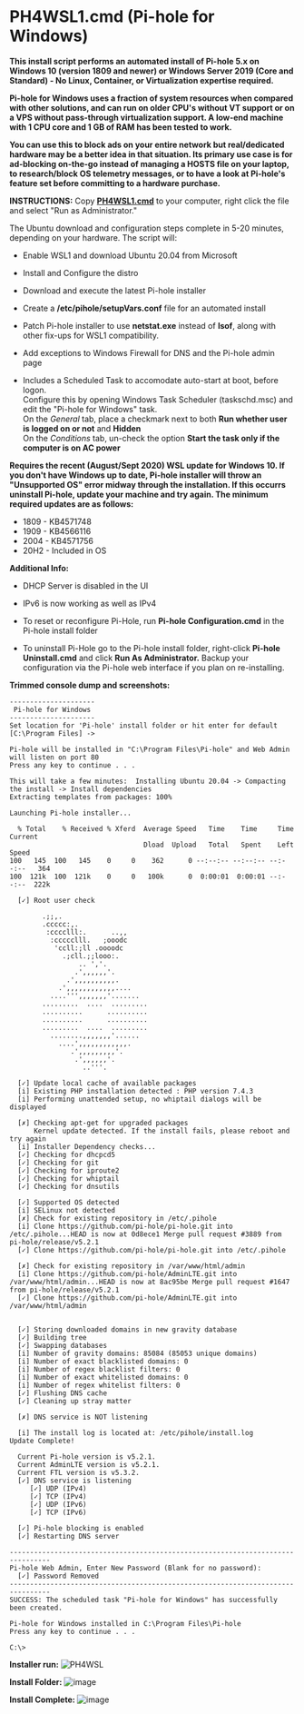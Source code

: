 # PH4WSL1.cmd (Pi-hole for Windows)

**This install script performs an automated install of Pi-hole 5.x on Windows 10 (version 1809 and newer) or Windows Server 2019 (Core and Standard) - No Linux, Container, or Virtualization expertise required.**  

**Pi-hole for Windows uses a fraction of system resources when compared with other solutions, and can run on older CPU's without VT support or on a VPS without pass-through virtualization support.  A low-end machine with 1 CPU core and 1 GB of RAM has been tested to work.**

**You can use this to block ads on your entire network but real/dedicated hardware may be a better idea in that situation.  Its primary use case is for ad-blocking on-the-go instead of managing a HOSTS file on your laptop, to research/block OS telemetry messages, or to have a look at Pi-hole's feature set before committing to a hardware purchase.**

**INSTRUCTIONS:** Copy [**PH4WSL1.cmd**](https://github.com/DesktopECHO/Pi-Hole-for-WSL1/raw/master/PH4WSL1.cmd) to your computer, right click the file and select "Run as Administrator."  

The Ubuntu download and configuration steps complete in 5-20 minutes, depending on your hardware.  The script will:

* Enable WSL1 and download Ubuntu 20.04 from Microsoft 

* Install and Configure the distro

* Download and execute the latest Pi-hole installer 

* Create a  **/etc/pihole/setupVars.conf** file for an automated install

* Patch Pi-hole installer to use **netstat.exe** instead of **lsof**, along with other fix-ups for WSL1 compatibility.

* Add exceptions to Windows Firewall for DNS and the Pi-hole admin page

* Includes a Scheduled Task to accomodate auto-start at boot, before logon.  
  Configure this by opening Windows Task Scheduler (taskschd.msc) and edit the "Pi-hole for Windows" task.  
   On the *General* tab, place a checkmark next to both **Run whether user is logged on or not** and **Hidden**  
     On the *Conditions* tab, un-check the option **Start the task only if the computer is on AC power**

**Requires the recent (August/Sept 2020) WSL update for Windows 10. If you don't have Windows up to date, Pi-hole installer will throw an "Unsupported OS" error midway through the installation.  If this occurrs uninstall Pi-hole, update your machine and try again.  The minimum required updates are as follows:**

* 1809 - KB4571748
* 1909 - KB4566116
* 2004 - KB4571756
* 20H2 - Included in OS

**Additional Info:**

* DHCP Server is disabled in the UI

* IPv6 is now working as well as IPv4  

* To reset or reconfigure Pi-Hole, run **Pi-hole Configuration.cmd** in the Pi-hole install folder

* To uninstall Pi-Hole go to the Pi-hole install folder, right-click **Pi-hole Uninstall.cmd** and click **Run As Administrator.**  Backup your configuration via the Pi-hole web interface if you plan on re-installing. 

**Trimmed console dump and screenshots:**

```
---------------------
 Pi-hole for Windows
--------------------- 
Set location for 'Pi-hole' install folder or hit enter for default [C:\Program Files] -> 

Pi-hole will be installed in "C:\Program Files\Pi-hole" and Web Admin will listen on port 80
Press any key to continue . . .

This will take a few minutes:  Installing Ubuntu 20.04 -> Compacting the install -> Install dependencies
Extracting templates from packages: 100%

Launching Pi-hole installer...

  % Total    % Received % Xferd  Average Speed   Time    Time     Time  Current
                                 Dload  Upload   Total   Spent    Left  Speed
100   145  100   145    0     0    362      0 --:--:-- --:--:-- --:--:--   364
100  121k  100  121k    0     0   100k      0  0:00:01  0:00:01 --:--:--  222k

  [✓] Root user check

        .;;,.
        .ccccc:,.
         :cccclll:.      ..,,
          :ccccclll.   ;ooodc
           'ccll:;ll .oooodc
             .;cll.;;looo:.
                 .. ','.
                .',,,,,,'.
              .',,,,,,,,,,.
            .',,,,,,,,,,,,....
          ....''',,,,,,,'.......
        .........  ....  .........
        ..........      ..........
        ..........      ..........
        .........  ....  .........
          ........,,,,,,,'......
            ....',,,,,,,,,,,,.
               .',,,,,,,,,'.
                .',,,,,,'.
                  ..'''.

  [✓] Update local cache of available packages
  [i] Existing PHP installation detected : PHP version 7.4.3
  [i] Performing unattended setup, no whiptail dialogs will be displayed

  [✗] Checking apt-get for upgraded packages
      Kernel update detected. If the install fails, please reboot and try again
  [i] Installer Dependency checks...
  [✓] Checking for dhcpcd5
  [✓] Checking for git
  [✓] Checking for iproute2
  [✓] Checking for whiptail
  [✓] Checking for dnsutils

  [✓] Supported OS detected
  [i] SELinux not detected
  [✗] Check for existing repository in /etc/.pihole
  [i] Clone https://github.com/pi-hole/pi-hole.git into /etc/.pihole...HEAD is now at 0d8ece1 Merge pull request #3889 from pi-hole/release/v5.2.1
  [✓] Clone https://github.com/pi-hole/pi-hole.git into /etc/.pihole

  [✗] Check for existing repository in /var/www/html/admin
  [i] Clone https://github.com/pi-hole/AdminLTE.git into /var/www/html/admin...HEAD is now at 8ac95be Merge pull request #1647 from pi-hole/release/v5.2.1
  [✓] Clone https://github.com/pi-hole/AdminLTE.git into /var/www/html/admin

 
  [✓] Storing downloaded domains in new gravity database
  [✓] Building tree
  [✓] Swapping databases
  [i] Number of gravity domains: 85084 (85053 unique domains)
  [i] Number of exact blacklisted domains: 0
  [i] Number of regex blacklist filters: 0
  [i] Number of exact whitelisted domains: 0
  [i] Number of regex whitelist filters: 0
  [✓] Flushing DNS cache
  [✓] Cleaning up stray matter

  [✗] DNS service is NOT listening

  [i] The install log is located at: /etc/pihole/install.log
Update Complete!

  Current Pi-hole version is v5.2.1.
  Current AdminLTE version is v5.2.1.
  Current FTL version is v5.3.2.
  [✓] DNS service is listening
     [✓] UDP (IPv4)
     [✓] TCP (IPv4)
     [✓] UDP (IPv6)
     [✓] TCP (IPv6)

  [✓] Pi-hole blocking is enabled
  [✓] Restarting DNS server

--------------------------------------------------------------------------------
Pi-hole Web Admin, Enter New Password (Blank for no password):
  [✓] Password Removed
--------------------------------------------------------------------------------
SUCCESS: The scheduled task "Pi-hole for Windows" has successfully been created.

Pi-hole for Windows installed in C:\Program Files\Pi-hole
Press any key to continue . . .

C:\>       
```

**Installer run:**
![PH4WSL](https://user-images.githubusercontent.com/33142753/101309416-c16b2480-3822-11eb-95ab-e1e2e1953adc.png)


**Install Folder:**
![image](https://user-images.githubusercontent.com/33142753/101309475-e8295b00-3822-11eb-9a84-d22b74df849e.PNG)


**Install Complete:**
![image](https://user-images.githubusercontent.com/33142753/101309494-f4151d00-3822-11eb-8521-66a96279add0.PNG)
